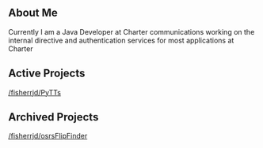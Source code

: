 ## About Me

Currently I am a Java Developer at Charter communications working on the internal directive and authentication services for most applications at Charter

## Active Projects

[/fisherrjd/PyTTs](https://github.com/fisherrjd/PyTTs)

## Archived Projects

[/fisherrjd/osrsFlipFinder](https://github.com/fisherrjd/osrsFlipFinder)
